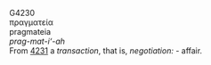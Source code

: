 G4230  
πραγματεία  
pragmateia  
*prag-mat-i‘-ah*  
From [4231](g4231) a *transaction*, that is, *negotiation:* - affair.  
